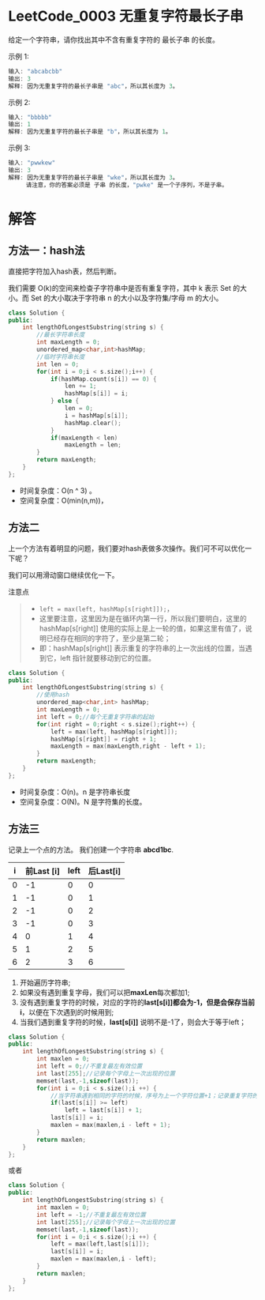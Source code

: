 # LeetCode_0003 无重复字符最长子串
给定一个字符串，请你找出其中不含有重复字符的 最长子串 的长度。

示例 1:  
```C++     
输入: "abcabcbb"      
输出: 3       
解释: 因为无重复字符的最长子串是 "abc"，所以其长度为 3。       
```
示例 2:       
```C++
输入: "bbbbb"
输出: 1
解释: 因为无重复字符的最长子串是 "b"，所以其长度为 1。
```

示例 3:
```C++
输入: "pwwkew"
输出: 3
解释: 因为无重复字符的最长子串是 "wke"，所以其长度为 3。
     请注意，你的答案必须是 子串 的长度，"pwke" 是一个子序列，不是子串。
```

# 解答
## 方法一：hash法

直接把字符加入hash表，然后判断。

我们需要 O(k)的空间来检查子字符串中是否有重复字符，其中 k 表示 Set 的大小。而 Set 的大小取决于字符串 n 的大小以及字符集/字母 m 的大小。

```C++
class Solution {
public:
    int lengthOfLongestSubstring(string s) {
        //最长字符串长度
        int maxLength = 0;
        unordered_map<char,int>hashMap;
        //临时字符串长度
        int len = 0;
        for(int i = 0;i < s.size();i++) {
            if(hashMap.count(s[i]) == 0) {
                len += 1;
                hashMap[s[i]] = i;
            } else {
                len = 0;
                i = hashMap[s[i]];
                hashMap.clear();
            }
            if(maxLength < len)
                maxLength = len;   
        }     
        return maxLength;
    }
};
```
* 时间复杂度：O(n ^ 3) 。
* 空间复杂度：O(min(n,m))，


## 方法二

上一个方法有着明显的问题，我们要对hash表做多次操作。我们可不可以优化一下呢？

我们可以用滑动窗口继续优化一下。

注意点
> * `left = max(left, hashMap[s[right]]);`，
> * 这里要注意，这里因为是在循环内第一行，所以我们要明白，这里的 hashMap[s[right]] 使用的实际上是上一轮的值，如果这里有值了，说明已经存在相同的字符了，至少是第二轮；
> * 即：hashMap[s[right]] 表示重复的字符串的上一次出线的位置，当遇到它，left 指针就要移动到它的位置。

```C++
class Solution {
public:
    int lengthOfLongestSubstring(string s) {
        //使用hash
        unordered_map<char,int> hashMap;
        int maxLength = 0;
        int left = 0;//每个无重复字符串的起始
        for(int right = 0;right < s.size();right++) {
            left = max(left, hashMap[s[right]]);
            hashMap[s[right]] = right + 1;
            maxLength = max(maxLength,right - left + 1);
        }
        return maxLength;
    }
};
```
* 时间复杂度：O(n)。n 是字符串长度
* 空间复杂度：O(N)。N 是字符集的长度。



## 方法三
记录上一个点的方法。
我们创建一个字符串 **abcd1bc**.

| i  | 前Last [i] | left | 后Last[i] |
| --- | --- | --- | --- |
| 0 | -1 | 0 | 0 |
| 1 | -1 | 0 | 1 |
| 2 | -1 | 0 | 2 |
| 3 | -1 | 0 | 3 |
| 4 | 0 | 1 | 4 |
| 5 | 1 | 2 | 5 |
| 6 | 2 | 3 | 6 |

1. 开始遍历字符串;
2. 如果没有遇到重复字母，我们可以把**maxLen**每次都加1;
3. 没有遇到重复字符的时候，对应的字符的**last[s[i]]**都会为-1，但是会保存当前**i**，以便在下次遇到的时候用到;
4. 当我们遇到重复字符的时候，**last[s[i]]** 说明不是-1了，则会大于等于left；

```C++
class Solution {
public:
    int lengthOfLongestSubstring(string s) {
        int maxlen = 0;
        int left = 0;//不重复最左有效位置
        int last[255];//记录每个字母上一次出现的位置
        memset(last,-1,sizeof(last));
        for(int i = 0;i < s.size();i ++) {
            //当字符串遇到相同的字符的时候，序号为上一个字符位置+1；记录重复字符的总量
            if(last[s[i]] >= left) 
                left = last[s[i]] + 1;
            last[s[i]] = i;
            maxlen = max(maxlen,i - left + 1);
        }
        return maxlen;
    }
};
```
或者
```C++
class Solution {
public:
    int lengthOfLongestSubstring(string s) {
        int maxlen = 0;
        int left = -1;//不重复最左有效位置
        int last[255];//记录每个字母上一次出现的位置
        memset(last,-1,sizeof(last));
        for(int i = 0;i < s.size();i ++) {
            left = max(left,last[s[i]]);
            last[s[i]] = i;
            maxlen = max(maxlen,i - left);
        }
        return maxlen;
    }
};
```